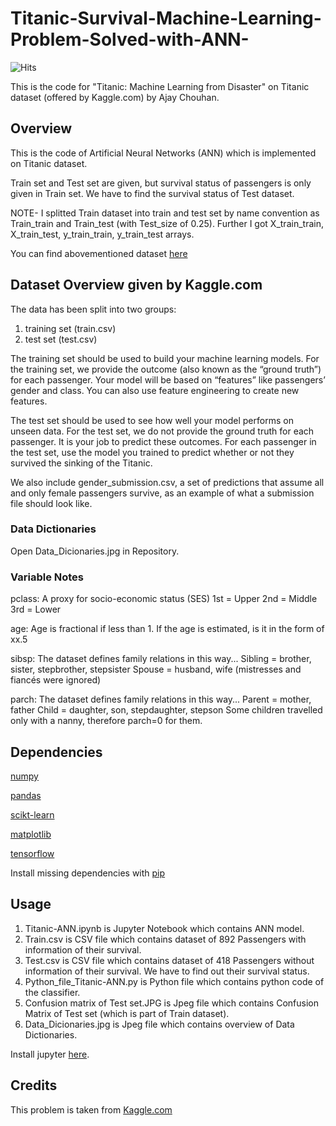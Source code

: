 # Titanic-Survival-Machine-Learning-Problem-Solved-with-ANN-
![Hits](https://hitcounter.pythonanywhere.com/count/tag.svg?url=https%3A%2F%2Fgithub.com%2Fajaychouhan-nitbhopal%2FTitanic-Survival-Machine-Learning-Problem-Solved-with-ANN)

This is the code for "Titanic: Machine Learning from Disaster" on Titanic dataset (offered by Kaggle.com) by Ajay Chouhan.

## Overview

This is the code of Artificial Neural Networks (ANN) which is implemented on Titanic dataset.

Train set and Test set are given, but survival status of passengers is only given in Train set. We have to find the survival status of Test dataset.

NOTE- I splitted Train dataset into train and test set by name convention as Train_train and Train_test (with Test_size of 0.25). Further I got X_train_train, X_train_test, y_train_train, y_train_test arrays.

You can find abovementioned dataset [here](https://www.kaggle.com/c/titanic/data)

## Dataset Overview given by Kaggle.com
The data has been split into two groups:

1. training set (train.csv)
2. test set (test.csv)

The training set should be used to build your machine learning models. For the training set, we provide the outcome (also known as the “ground truth”) for each passenger. Your model will be based on “features” like passengers’ gender and class. You can also use feature engineering to create new features.

The test set should be used to see how well your model performs on unseen data. For the test set, we do not provide the ground truth for each passenger. It is your job to predict these outcomes. For each passenger in the test set, use the model you trained to predict whether or not they survived the sinking of the Titanic.

We also include gender_submission.csv, a set of predictions that assume all and only female passengers survive, as an example of what a submission file should look like.

### Data Dictionaries
Open Data_Dicionaries.jpg in Repository.

### Variable Notes
pclass: A proxy for socio-economic status (SES)
1st = Upper
2nd = Middle
3rd = Lower

age: Age is fractional if less than 1. If the age is estimated, is it in the form of xx.5

sibsp: The dataset defines family relations in this way...
Sibling = brother, sister, stepbrother, stepsister
Spouse = husband, wife (mistresses and fiancés were ignored)

parch: The dataset defines family relations in this way...
Parent = mother, father
Child = daughter, son, stepdaughter, stepson
Some children travelled only with a nanny, therefore parch=0 for them.

## Dependencies

[numpy](https://numpy.org/)

[pandas](https://pandas.pydata.org/)

[scikt-learn](https://scikit-learn.org/stable/)

[matplotlib](https://matplotlib.org/)

[tensorflow](https://www.tensorflow.org/)

Install missing dependencies with [pip](https://pip.pypa.io/en/stable/)

## Usage
1. Titanic-ANN.ipynb is Jupyter Notebook which contains ANN model.
2. Train.csv is CSV file which contains dataset of 892 Passengers with information of their survival.
3. Test.csv is CSV file which contains dataset of 418 Passengers without information of their survival. We have to find out their survival status.
4. Python_file_Titanic-ANN.py is Python file which contains python code of the classifier.
5. Confusion matrix of Test set.JPG is Jpeg file which contains Confusion Matrix of Test set (which is part of Train dataset).
6. Data_Dicionaries.jpg is Jpeg file which contains overview of Data Dictionaries.

Install jupyter [here](https://jupyter.org/install).

## Credits
This problem is taken from [Kaggle.com](https://www.kaggle.com/c/titanic/)
